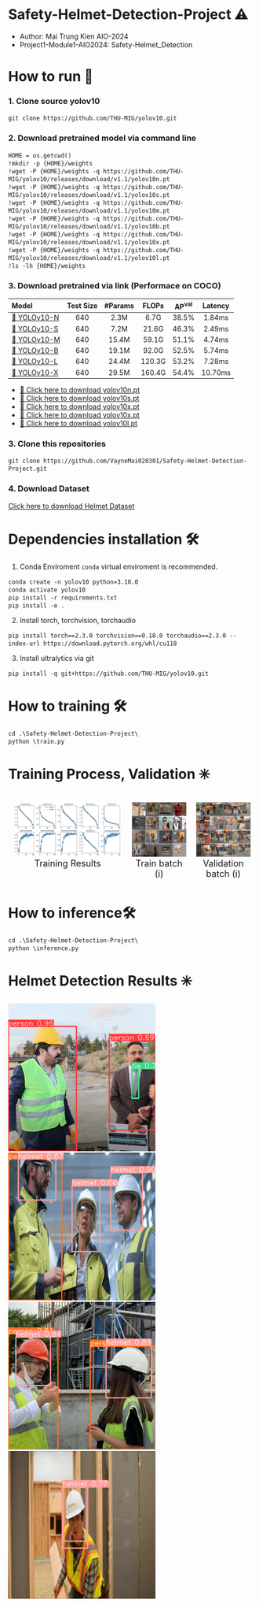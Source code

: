 # Safety-Helmet-Detection-Project ⚠️
-  Author: Mai Trung Kien AIO-2024
-  Project1-Module1-AIO2024: Safety-Helmet_Detection

# How to run 🚀 
### 1. Clone source yolov10
```
git clone https://github.com/THU-MIG/yolov10.git 
```
### 2. Download pretrained model via command line
```
HOME = os.getcwd()
!mkdir -p {HOME}/weights
!wget -P {HOME}/weights -q https://github.com/THU-MIG/yolov10/releases/download/v1.1/yolov10n.pt
!wget -P {HOME}/weights -q https://github.com/THU-MIG/yolov10/releases/download/v1.1/yolov10s.pt
!wget -P {HOME}/weights -q https://github.com/THU-MIG/yolov10/releases/download/v1.1/yolov10m.pt
!wget -P {HOME}/weights -q https://github.com/THU-MIG/yolov10/releases/download/v1.1/yolov10b.pt
!wget -P {HOME}/weights -q https://github.com/THU-MIG/yolov10/releases/download/v1.1/yolov10x.pt
!wget -P {HOME}/weights -q https://github.com/THU-MIG/yolov10/releases/download/v1.1/yolov10l.pt
!ls -lh {HOME}/weights
```
### 3. Download pretrained via link (Performace on COCO)
| Model | Test Size | #Params | FLOPs | AP<sup>val</sup> | Latency |
|:---------------|:----:|:---:|:--:|:--:|:--:|
| [🔗 YOLOv10-N ](https://github.com/THU-MIG/yolov10/releases/download/v1.1/yolov10n.pt) |   640  |     2.3M    |   6.7G   |     38.5%     | 1.84ms |
| [🔗 YOLOv10-S](https://github.com/THU-MIG/yolov10/releases/download/v1.1/yolov10s.pt) |   640  |     7.2M    |   21.6G  |     46.3%     | 2.49ms |
| [🔗 YOLOv10-M](https://github.com/THU-MIG/yolov10/releases/download/v1.1/yolov10m.pt) |   640  |     15.4M   |   59.1G  |     51.1%     | 4.74ms |
| [🔗 YOLOv10-B](https://github.com/THU-MIG/yolov10/releases/download/v1.1/yolov10b.pt) |   640  |     19.1M   |  92.0G |     52.5%     | 5.74ms |
| [🔗 YOLOv10-L](https://github.com/THU-MIG/yolov10/releases/download/v1.1/yolov10l.pt) |   640  |     24.4M   |  120.3G   |     53.2%     | 7.28ms |
| [🔗 YOLOv10-X](https://github.com/THU-MIG/yolov10/releases/download/v1.1/yolov10x.pt) |   640  |     29.5M    |   160.4G   |     54.4%     | 10.70ms |

* [🔗 Click here to download yolov10n.pt](https://github.com/THU-MIG/yolov10/releases/download/v1.1/yolov10n.pt)
* [🔗 Click here to download yolov10s.pt](https://github.com/THU-MIG/yolov10/releases/download/v1.1/yolov10s.pt)
* [🔗 Click here to download yolov10x.pt](https://github.com/THU-MIG/yolov10/releases/download/v1.1/yolov10x.pt)
* [🔗 Click here to download yolov10x.pt](https://github.com/THU-MIG/yolov10/releases/download/v1.1/yolov10x.pt)
* [🔗 Click here to download yolov10l.pt](https://github.com/THU-MIG/yolov10/releases/download/v1.1/yolov10l.pt)

### 3. Clone this repositories
```
git clone https://github.com/VayneMai020301/Safety-Helmet-Detection-Project.git
```

### 4. Download Dataset 
[Click here to download Helmet Dataset](https://drive.usercontent.google.com/u/0/uc?id=1twdtZEfcw4ghSZIiPDypJurZnNXzMO7R&export=download)

# Dependencies installation 🛠️
1. Conda Enviroment 
`conda` virtual enviroment is recommended. 
```
conda create -n yolov10 python=3.10.0
conda activate yolov10
pip install -r requirements.txt
pip install -e .
```
2. Install torch, torchvision, torchaudio
```
pip install torch==2.3.0 torchvision==0.18.0 torchaudio==2.3.0 --index-url https://download.pytorch.org/whl/cu118
```
3. Install ultralytics via git 
```
pip install -q git+https://github.com/THU-MIG/yolov10.git
```
# How to training 🛠️
```
cd .\Safety-Helmet-Detection-Project\
python \train.py
```
# Training Process, Validation ✳️
<body>
   <div style="display: flex; justify-content: left; align-items: left;">
  <figure style="margin: 10px;">
    <img src="imgs\results.png" alt="Image 1" style="width: 500px; height: auto;">
    <figcaption style="font-size: 18px; text-align: center;">Training Results</figcaption>
  </figure>
  <figure style="margin: 10px;">
    <img src="imgs\train_batch4322.jpg" alt="Image 2" style="width: 250px; height: auto;">
    <figcaption style="font-size: 18px; text-align: center;">Train batch (i)</figcaption>
  </figure>
  <figure style="margin: 10px;">
    <img src="imgs\val_batch2_pred.jpg" alt="Image 3" style="width: 250px; height: auto;">
    <figcaption style="font-size: 18px; text-align: center;">Validation batch (i)</figcaption>
  </figure>
</div>
</body>


# How to inference🛠️
```
cd .\Safety-Helmet-Detection-Project\
python \inference.py
```

# Helmet Detection Results ✳️
<body>
    <div class="center">
        <img src="imgs\helmet_detection_0.png" alt="Image 1" width="300" height="300">
        <img src="imgs\helmet_detection_25.png" alt="Image 2" width="300" height="300">
        <img src="imgs\helmet_detection_29.png" alt="Image 3" width="300" height="300">
        <img src="imgs\helmet_detection_35.png" alt="Image 4" width="300" height="300">
    </div>
</body>